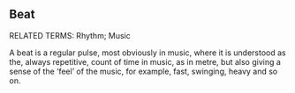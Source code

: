 ## Beat

RELATED TERMS: Rhythm; Music

A beat is a regular pulse, most obviously in music, where it is understood as the, always repetitive, count of time in music, as in metre, but also giving a sense of the ‘feel’ of the music, for example, fast, swinging, heavy and so on.

